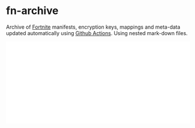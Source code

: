 # fn-archive

Archive of [Fortnite](https://www.epicgames.com/fortnite/en-US/home) manifests, encryption keys, mappings and meta-data updated automatically using [Github Actions](https://docs.github.com/en/actions). Using nested mark-down files.

[![30.20](https://github.com/Tectors/fn-archive/blob/master/.github/source/dependents/gen.30.20.svg)](https://github.com/Tectors/fn-archive/blob/master/tree/30.20.md)
